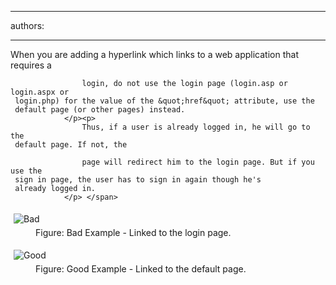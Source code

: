 

---
authors:

---




<span class='intro'> <p>
                    When you are adding a hyperlink which links to a web 
     application that requires a
                    
                    login, do not use the login page (login.asp or login.aspx or 
     login.php) for the value of the &quot;href&quot; attribute, use the 
     default page (or other pages) instead.
                </p><p>
                    Thus, if a user is already logged in, he will go to the 
     default page. If not, the
                    
                    page will redirect him to the login page. But if you use the 
     sign in page, the user has to sign in again though he's 
     already logged in.
                </p> </span>

<dl class="badImage"><dt>
      <img src="http&#58;//www.ssw.com.au/SSW/Standards/Rules/Images/BadNoUseLogin.GIF" alt="Bad" style="margin&#58;5px;" />
   </dt><dd>Figure&#58; Bad Example - Linked to the login page.</dd></dl><dl class="goodImage"><dt> 
      <img src="http&#58;//www.ssw.com.au/SSW/Standards/Rules/Images/GoodNoUseLogin.GIF" alt="Good" style="margin&#58;5px;" />
   </dt><dd>Figure&#58; Good Example - Linked to the default page.</dd></dl>



